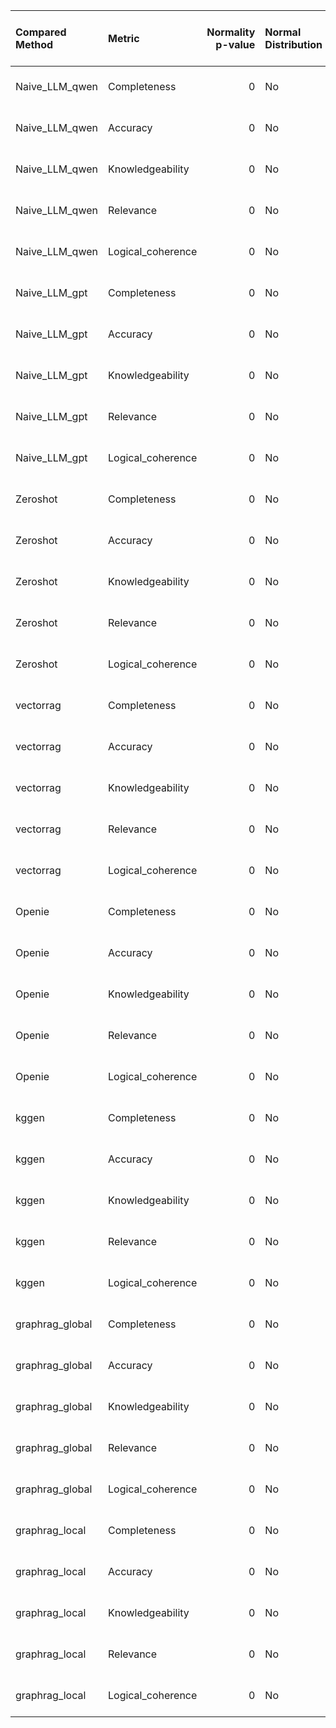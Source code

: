 | Compared Method   | Metric            |   Normality p-value | Normal Distribution   | Test Used            |   Test p-value | Significance    |   Mean Δ (Proposed - Compared) |
|:------------------|:------------------|--------------------:|:----------------------|:---------------------|---------------:|:----------------|-------------------------------:|
| Naive_LLM_qwen    | Completeness      |                   0 | No                    | Wilcoxon signed-rank |         0      | Significant     |                         4.7    |
| Naive_LLM_qwen    | Accuracy          |                   0 | No                    | Wilcoxon signed-rank |         0      | Significant     |                         4.996  |
| Naive_LLM_qwen    | Knowledgeability  |                   0 | No                    | Wilcoxon signed-rank |         0      | Significant     |                         4.7896 |
| Naive_LLM_qwen    | Relevance         |                   0 | No                    | Wilcoxon signed-rank |         0      | Significant     |                         4.8858 |
| Naive_LLM_qwen    | Logical_coherence |                   0 | No                    | Wilcoxon signed-rank |         0      | Significant     |                         4.8096 |
| Naive_LLM_gpt     | Completeness      |                   0 | No                    | Wilcoxon signed-rank |         0      | Significant     |                         3.032  |
| Naive_LLM_gpt     | Accuracy          |                   0 | No                    | Wilcoxon signed-rank |         0      | Significant     |                         3.132  |
| Naive_LLM_gpt     | Knowledgeability  |                   0 | No                    | Wilcoxon signed-rank |         0      | Significant     |                         2.876  |
| Naive_LLM_gpt     | Relevance         |                   0 | No                    | Wilcoxon signed-rank |         0      | Significant     |                         3      |
| Naive_LLM_gpt     | Logical_coherence |                   0 | No                    | Wilcoxon signed-rank |         0      | Significant     |                         2.41   |
| Zeroshot          | Completeness      |                   0 | No                    | Wilcoxon signed-rank |         0      | Significant     |                         1.174  |
| Zeroshot          | Accuracy          |                   0 | No                    | Wilcoxon signed-rank |         0      | Significant     |                         1.198  |
| Zeroshot          | Knowledgeability  |                   0 | No                    | Wilcoxon signed-rank |         0      | Significant     |                         1.166  |
| Zeroshot          | Relevance         |                   0 | No                    | Wilcoxon signed-rank |         0      | Significant     |                         1.242  |
| Zeroshot          | Logical_coherence |                   0 | No                    | Wilcoxon signed-rank |         0      | Significant     |                         1.1    |
| vectorrag         | Completeness      |                   0 | No                    | Wilcoxon signed-rank |         0      | Significant     |                         2.276  |
| vectorrag         | Accuracy          |                   0 | No                    | Wilcoxon signed-rank |         0      | Significant     |                         2.122  |
| vectorrag         | Knowledgeability  |                   0 | No                    | Wilcoxon signed-rank |         0      | Significant     |                         1.85   |
| vectorrag         | Relevance         |                   0 | No                    | Wilcoxon signed-rank |         0      | Significant     |                         1.974  |
| vectorrag         | Logical_coherence |                   0 | No                    | Wilcoxon signed-rank |         0      | Significant     |                         1.524  |
| Openie            | Completeness      |                   0 | No                    | Wilcoxon signed-rank |         0      | Significant     |                         1.756  |
| Openie            | Accuracy          |                   0 | No                    | Wilcoxon signed-rank |         0      | Significant     |                         1.826  |
| Openie            | Knowledgeability  |                   0 | No                    | Wilcoxon signed-rank |         0      | Significant     |                         1.722  |
| Openie            | Relevance         |                   0 | No                    | Wilcoxon signed-rank |         0      | Significant     |                         1.868  |
| Openie            | Logical_coherence |                   0 | No                    | Wilcoxon signed-rank |         0      | Significant     |                         1.554  |
| kggen             | Completeness      |                   0 | No                    | Wilcoxon signed-rank |         0.0929 | Not Significant |                         0.334  |
| kggen             | Accuracy          |                   0 | No                    | Wilcoxon signed-rank |         0.0796 | Not Significant |                         0.378  |
| kggen             | Knowledgeability  |                   0 | No                    | Wilcoxon signed-rank |         0.1412 | Not Significant |                         0.352  |
| kggen             | Relevance         |                   0 | No                    | Wilcoxon signed-rank |         0.1126 | Not Significant |                         0.386  |
| kggen             | Logical_coherence |                   0 | No                    | Wilcoxon signed-rank |         0.1098 | Not Significant |                         0.346  |
| graphrag_global   | Completeness      |                   0 | No                    | Wilcoxon signed-rank |         0      | Significant     |                         2.702  |
| graphrag_global   | Accuracy          |                   0 | No                    | Wilcoxon signed-rank |         0      | Significant     |                         2.86   |
| graphrag_global   | Knowledgeability  |                   0 | No                    | Wilcoxon signed-rank |         0      | Significant     |                         2.706  |
| graphrag_global   | Relevance         |                   0 | No                    | Wilcoxon signed-rank |         0      | Significant     |                         2.59   |
| graphrag_global   | Logical_coherence |                   0 | No                    | Wilcoxon signed-rank |         0      | Significant     |                         2.56   |
| graphrag_local    | Completeness      |                   0 | No                    | Wilcoxon signed-rank |         0      | Significant     |                         3      |
| graphrag_local    | Accuracy          |                   0 | No                    | Wilcoxon signed-rank |         0      | Significant     |                         2.996  |
| graphrag_local    | Knowledgeability  |                   0 | No                    | Wilcoxon signed-rank |         0      | Significant     |                         3.028  |
| graphrag_local    | Relevance         |                   0 | No                    | Wilcoxon signed-rank |         0      | Significant     |                         2.938  |
| graphrag_local    | Logical_coherence |                   0 | No                    | Wilcoxon signed-rank |         0      | Significant     |                         2.866  |
